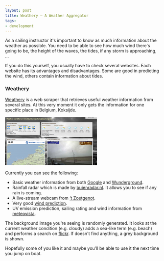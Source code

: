 ```yaml
---
layout: post
title: Weathery – A Weather Aggregator
tags:
- development
---
```


As a sailing instructor it's important to know as much information about the weather as possible. You need to be able to see how much wind there's going to be, the height of the waves, the tides, if any storm is approaching, …

If you do this yourself, you usually have to check several websites. Each website has its advantages and disadvantages. Some are good in predicting the wind, others contain information about tides.

### Weathery

[Weathery](https://christianvuerings.github.io/weathery/) is a web scraper that retrieves useful weather information from several sites. At this very moment it only gets the information for one specific place in Belgium, Koksijde.

[![Screenshot of weathery](/img/2011-02-02-weathery_small.png)](//img/2011-02-02-weathery_big.png)

Currently you can see the following:

* Basic weather information from both [Google](http://www.google.com/) and [Wunderground](http://www.wunderground.com/).
* Rainfall radar which is made by [buienradar.nl](http://buienradar.nl/). It allows you to see if any rain is coming.
* A live-stream webcam from [‘t Zoetgenot](http://zoetgenot.be/).
* Very good [wind prediction](http://www.windfinder.com/).
* UV emission prediction, sailing rating and wind information from [meteovista](http://www.meteovista.be/).

The background image you're seeing is randomly generated. It looks at the current weather condition (e.g. cloudy) adds a sea-like term (e.g. beach) and performs a search on [flickr](http://www.flickr.com/). If doesn't find anything, a grey background is shown.

Hopefully some of you like it and maybe you'll be able to use it the next time you jump on boat.

